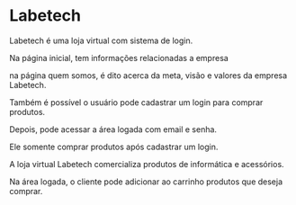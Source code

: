 # Labetech

Labetech é uma loja virtual com sistema de login.

Na página inicial, tem informações relacionadas a empresa

na página quem somos, é dito acerca da meta, visão e valores da empresa Labetech.

Também é possível o usuário pode cadastrar um login para comprar produtos.

Depois, pode acessar a área logada com email e senha.

Ele somente comprar produtos após cadastrar um login.

A loja virtual Labetech comercializa produtos de informática e acessórios.

Na área logada, o cliente pode adicionar ao carrinho produtos que deseja comprar.